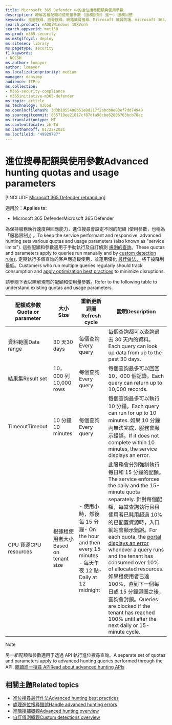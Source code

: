 ```yaml
---
title: Microsoft 365 Defender 中的進位搜尋配額與使用參數
description: 瞭解各種配額和使用量參數 (服務限制) 進一) 服務回應
keywords: 進層搜尋、威脅搜尋、網路威脅搜尋、Microsoft 威脅防護、microsoft 365、mtp、m365、搜尋、查詢、遙測、架構、kusto、CPU 限制、查詢限制、資源、最大結果、配額、參數、配置
search.product: eADQiWindows 10XVcnh
search.appverid: met150
ms.prod: m365-security
ms.mktglfcycl: deploy
ms.sitesec: library
ms.pagetype: security
f1.keywords:
- NOCSH
ms.author: lomayor
author: lomayor
ms.localizationpriority: medium
manager: dansimp
audience: ITPro
ms.collection:
- M365-security-compliance
- m365initiative-m365-defender
ms.topic: article
ms.technology: m365d
ms.openlocfilehash: 3d3b1055408b51e8d217f2abcb0e83ef7dd74949
ms.sourcegitcommit: 855719ee21017cf87dfa98cbe62806763bcb78ac
ms.translationtype: MT
ms.contentlocale: zh-TW
ms.lasthandoff: 01/22/2021
ms.locfileid: "49929787"
---
```

# <a name="advanced-hunting-quotas-and-usage-parameters"></a><span data-ttu-id="33cf2-104">進位搜尋配額與使用參數</span><span class="sxs-lookup"><span data-stu-id="33cf2-104">Advanced hunting quotas and usage parameters</span></span>

[!INCLUDE [Microsoft 365 Defender rebranding](../includes/microsoft-defender.md)]


<span data-ttu-id="33cf2-105">適用於：</span><span class="sxs-lookup"><span data-stu-id="33cf2-105">**Applies to:**</span></span>
- <span data-ttu-id="33cf2-106">Microsoft 365 Defender</span><span class="sxs-lookup"><span data-stu-id="33cf2-106">Microsoft 365 Defender</span></span>

<span data-ttu-id="33cf2-107">為保持服務執行速度與回應能力，進位搜尋會設定不同的配額 (使用參數，也稱為「服務限制」) 。</span><span class="sxs-lookup"><span data-stu-id="33cf2-107">To keep the service performant and responsive, advanced hunting sets various quotas and usage parameters (also known as "service limits").</span></span> <span data-ttu-id="33cf2-108">這些配額和參數適用于手動執行及自訂偵測 [規則的查詢](custom-detection-rules.md)。</span><span class="sxs-lookup"><span data-stu-id="33cf2-108">These quotas and parameters apply to queries run manually and by [custom detection rules](custom-detection-rules.md).</span></span> <span data-ttu-id="33cf2-109">定期執行多個查詢的客戶應追蹤使用，並運用優化 [最佳做法，](advanced-hunting-best-practices.md) 將干擾降到最低。</span><span class="sxs-lookup"><span data-stu-id="33cf2-109">Customers who run multiple queries regularly should track consumption and [apply optimization best practices](advanced-hunting-best-practices.md) to minimize disruptions.</span></span>

<span data-ttu-id="33cf2-110">請參閱下表以瞭解現有的配額和使用量參數。</span><span class="sxs-lookup"><span data-stu-id="33cf2-110">Refer to the following table to understand existing quotas and usage parameters.</span></span>

| <span data-ttu-id="33cf2-111">配額或參數</span><span class="sxs-lookup"><span data-stu-id="33cf2-111">Quota or parameter</span></span> | <span data-ttu-id="33cf2-112">大小</span><span class="sxs-lookup"><span data-stu-id="33cf2-112">Size</span></span> | <span data-ttu-id="33cf2-113">重新更新迴圈</span><span class="sxs-lookup"><span data-stu-id="33cf2-113">Refresh cycle</span></span> | <span data-ttu-id="33cf2-114">說明</span><span class="sxs-lookup"><span data-stu-id="33cf2-114">Description</span></span> |
|--|--|--|--|
| <span data-ttu-id="33cf2-115">資料範圍</span><span class="sxs-lookup"><span data-stu-id="33cf2-115">Data range</span></span> | <span data-ttu-id="33cf2-116">30 天</span><span class="sxs-lookup"><span data-stu-id="33cf2-116">30 days</span></span> | <span data-ttu-id="33cf2-117">每個查詢</span><span class="sxs-lookup"><span data-stu-id="33cf2-117">Every query</span></span> | <span data-ttu-id="33cf2-118">每個查詢都可以查詢過去 30 天內的資料。</span><span class="sxs-lookup"><span data-stu-id="33cf2-118">Each query can look up data from up to the past 30 days.</span></span> |
| <span data-ttu-id="33cf2-119">結果集</span><span class="sxs-lookup"><span data-stu-id="33cf2-119">Result set</span></span> | <span data-ttu-id="33cf2-120">10，000 列</span><span class="sxs-lookup"><span data-stu-id="33cf2-120">10,000 rows</span></span> | <span data-ttu-id="33cf2-121">每個查詢</span><span class="sxs-lookup"><span data-stu-id="33cf2-121">Every query</span></span> | <span data-ttu-id="33cf2-122">每個查詢最多可以回回 10，000 個記錄。</span><span class="sxs-lookup"><span data-stu-id="33cf2-122">Each query can return up to 10,000 records.</span></span> |
| <span data-ttu-id="33cf2-123">Timeout</span><span class="sxs-lookup"><span data-stu-id="33cf2-123">Timeout</span></span> | <span data-ttu-id="33cf2-124">10 分鐘</span><span class="sxs-lookup"><span data-stu-id="33cf2-124">10 minutes</span></span> | <span data-ttu-id="33cf2-125">每個查詢</span><span class="sxs-lookup"><span data-stu-id="33cf2-125">Every query</span></span> | <span data-ttu-id="33cf2-126">每個查詢最多可以執行 10 分鐘。</span><span class="sxs-lookup"><span data-stu-id="33cf2-126">Each query can run for up to 10 minutes.</span></span> <span data-ttu-id="33cf2-127">如果 10 分鐘內無法完成，服務會顯示錯誤。</span><span class="sxs-lookup"><span data-stu-id="33cf2-127">If it does not complete within 10 minutes, the service displays an error.</span></span>
| <span data-ttu-id="33cf2-128">CPU 資源</span><span class="sxs-lookup"><span data-stu-id="33cf2-128">CPU resources</span></span> | <span data-ttu-id="33cf2-129">根據租使用者大小</span><span class="sxs-lookup"><span data-stu-id="33cf2-129">Based on tenant size</span></span> | <span data-ttu-id="33cf2-130">- 使用小時，然後每 15 分鐘</span><span class="sxs-lookup"><span data-stu-id="33cf2-130">- On the hour and then every 15 minutes</span></span><br><span data-ttu-id="33cf2-131">- 每天午夜 12 點</span><span class="sxs-lookup"><span data-stu-id="33cf2-131">- Daily at 12 midnight</span></span> | <span data-ttu-id="33cf2-132">此服務會分別強制執行每日和 15 分鐘的配額。</span><span class="sxs-lookup"><span data-stu-id="33cf2-132">The service enforces the daily and the 15-minute quota separately.</span></span> <span data-ttu-id="33cf2-133">針對每個配額，每當[](advanced-hunting-errors.md)查詢執行且租使用者已耗用超過 10% 的已配置資源時，入口網站會顯示錯誤。</span><span class="sxs-lookup"><span data-stu-id="33cf2-133">For each quota, the [portal displays an error](advanced-hunting-errors.md) whenever a query runs and the tenant has consumed over 10% of allocated resources.</span></span> <span data-ttu-id="33cf2-134">如果租使用者已達 100%，直到下一個每日或 15 分鐘迴圈之後，查詢會封鎖。</span><span class="sxs-lookup"><span data-stu-id="33cf2-134">Queries are blocked if the tenant has reached 100% until after the next daily or 15-minute cycle.</span></span> |

>[!NOTE] 
><span data-ttu-id="33cf2-135">另一組配額和參數適用于透過 API 執行進位搜尋查詢。</span><span class="sxs-lookup"><span data-stu-id="33cf2-135">A separate set of quotas and parameters apply to advanced hunting queries performed through the API.</span></span> [<span data-ttu-id="33cf2-136">閱讀進一搜尋 API</span><span class="sxs-lookup"><span data-stu-id="33cf2-136">Read about advanced hunting APIs</span></span>](https://docs.microsoft.com/microsoft-365/security/mtp/api-advanced-hunting)

## <a name="related-topics"></a><span data-ttu-id="33cf2-137">相關主題</span><span class="sxs-lookup"><span data-stu-id="33cf2-137">Related topics</span></span>

- [<span data-ttu-id="33cf2-138">進位搜尋最佳作法</span><span class="sxs-lookup"><span data-stu-id="33cf2-138">Advanced hunting best practices</span></span>](advanced-hunting-best-practices.md)
- [<span data-ttu-id="33cf2-139">處理進位搜尋錯誤</span><span class="sxs-lookup"><span data-stu-id="33cf2-139">Handle advanced hunting errors</span></span>](advanced-hunting-errors.md)
- [<span data-ttu-id="33cf2-140">進階搜捕概觀</span><span class="sxs-lookup"><span data-stu-id="33cf2-140">Advanced hunting overview</span></span>](advanced-hunting-overview.md)
- [<span data-ttu-id="33cf2-141">自訂偵測概觀</span><span class="sxs-lookup"><span data-stu-id="33cf2-141">Custom detections overview</span></span>](custom-detections-overview.md)